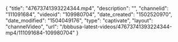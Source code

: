 {
    "title": "47673741393224344.mp4",
    "description": "",
    "channelid": "111091684",
    "videoid": "109980704",
    "date_created": "1502520970",
    "date_modified": "1504049176",
    "type": "captivate",
    "layout": "channelVideo",
    "url": "\/bbbusa-latest-videos\/47673741393224344-mp4\/111091684-109980704"
}
